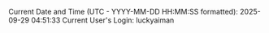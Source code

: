 Current Date and Time (UTC - YYYY-MM-DD HH:MM:SS formatted): 2025-09-29 04:51:33
Current User's Login: luckyaiman
